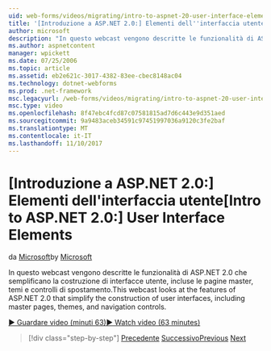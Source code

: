```yaml
---
uid: web-forms/videos/migrating/intro-to-aspnet-20-user-interface-elements
title: '[Introduzione a ASP.NET 2.0:] Elementi dell''interfaccia utente | Documenti Microsoft'
author: microsoft
description: "In questo webcast vengono descritte le funzionalità di ASP.NET 2.0 che semplificano la costruzione di interfacce utente, incluse le pagine master, temi e controlli di spostamento."
ms.author: aspnetcontent
manager: wpickett
ms.date: 07/25/2006
ms.topic: article
ms.assetid: eb2e621c-3017-4382-83ee-cbec8148ac04
ms.technology: dotnet-webforms
ms.prod: .net-framework
msc.legacyurl: /web-forms/videos/migrating/intro-to-aspnet-20-user-interface-elements
msc.type: video
ms.openlocfilehash: 8f47ebc4fcd87c07581815ad7d6c443e9d351aed
ms.sourcegitcommit: 9a9483aceb34591c97451997036a9120c3fe2baf
ms.translationtype: MT
ms.contentlocale: it-IT
ms.lasthandoff: 11/10/2017
---
```

<a name="intro-to-aspnet-20-user-interface-elements"></a><span data-ttu-id="12fc0-103">[Introduzione a ASP.NET 2.0:] Elementi dell'interfaccia utente</span><span class="sxs-lookup"><span data-stu-id="12fc0-103">[Intro to ASP.NET 2.0:] User Interface Elements</span></span>
====================
<span data-ttu-id="12fc0-104">da [Microsoft](https://github.com/microsoft)</span><span class="sxs-lookup"><span data-stu-id="12fc0-104">by [Microsoft](https://github.com/microsoft)</span></span>

<span data-ttu-id="12fc0-105">In questo webcast vengono descritte le funzionalità di ASP.NET 2.0 che semplificano la costruzione di interfacce utente, incluse le pagine master, temi e controlli di spostamento.</span><span class="sxs-lookup"><span data-stu-id="12fc0-105">This webcast looks at the features of ASP.NET 2.0 that simplify the construction of user interfaces, including master pages, themes, and navigation controls.</span></span>

[<span data-ttu-id="12fc0-106">&#9654; Guardare video (minuti 63)</span><span class="sxs-lookup"><span data-stu-id="12fc0-106">&#9654; Watch video (63 minutes)</span></span>](https://channel9.msdn.com/Blogs/ASP-NET-Site-Videos/intro-to-aspnet-20-user-interface-elements)

>[!div class="step-by-step"]
<span data-ttu-id="12fc0-107">[Precedente](intro-to-aspnet-20-aspnet-20-fundamentals.md)
[Successivo](migrating-from-classic-asp-to-aspnet.md)</span><span class="sxs-lookup"><span data-stu-id="12fc0-107">[Previous](intro-to-aspnet-20-aspnet-20-fundamentals.md)
[Next](migrating-from-classic-asp-to-aspnet.md)</span></span>
